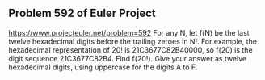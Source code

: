 ## Problem 592 of Euler Project 
https://www.projecteuler.net/problem=592
For any N, let f(N) be the last twelve hexadecimal digits before the trailing zeroes in N!.
For example, the hexadecimal representation of 20! is 21C3677C82B40000,
so f(20) is the digit sequence 21C3677C82B4.
Find f(20!). Give your answer as twelve hexadecimal digits, using uppercase for the digits A to F.
